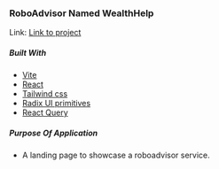 
### RoboAdvisor Named WealthHelp
Link: [Link to project](https://roboadvisor-gilt.vercel.app/)

##### Built With
- [Vite](https://vitejs.dev)
- [React](https://react.dev)
- [Tailwind css](https://tailwindcss.com)
- [Radix UI primitives](https://www.radix-ui.com/primitives)
- [React Query](https://tanstack.com/query/latest)


##### Purpose Of Application
- A landing page to showcase a roboadvisor service.

